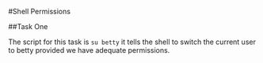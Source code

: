 #Shell Permissions

##Task One

The script for this task is ```su betty``` it tells the shell to switch the current user to betty provided we have adequate permissions.

